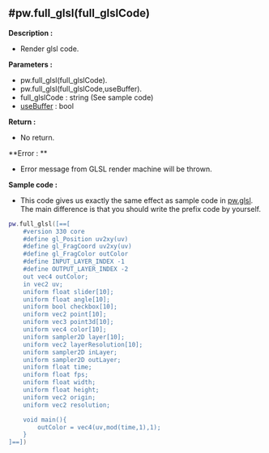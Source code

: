 #pw.full_glsl(full_glslCode)
---

**Description :**

- Render glsl code. 

**Parameters :**

- pw.full_glsl(full_glslCode).
- pw.full_glsl(full_glslCode,useBuffer).
- full_glslCode : string (See sample code)
- [useBuffer](RunGLSL.md) : bool

**Return :**
- No return. 

**Error : **
- Error message from GLSL render machine will be thrown. 

**Sample code :**
- This code gives us exactly the same effect as sample code in [pw.glsl](glsl.md). The main difference is that you should write the prefix code by yourself. 
```lua:full_glsl.lua
pw.full_glsl([==[
    #version 330 core
    #define gl_Position uv2xy(uv)
    #define gl_FragCoord uv2xy(uv)
    #define gl_FragColor outColor
    #define INPUT_LAYER_INDEX -1
    #define OUTPUT_LAYER_INDEX -2
    out vec4 outColor;
    in vec2 uv;
    uniform float slider[10];
    uniform float angle[10];
    uniform bool checkbox[10];
    uniform vec2 point[10];
    uniform vec3 point3d[10];
    uniform vec4 color[10];
    uniform sampler2D layer[10];
    uniform vec2 layerResolution[10];
    uniform sampler2D inLayer;
    uniform sampler2D outLayer;
    uniform float time;
    uniform float fps;
    uniform float width;
    uniform float height;
    uniform vec2 origin;
    uniform vec2 resolution;

    void main(){
        outColor = vec4(uv,mod(time,1),1);
    }
]==])
``` 

